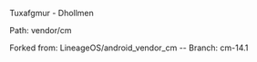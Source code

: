 
Tuxafgmur - Dhollmen

Path:  vendor/cm

Forked from: LineageOS/android_vendor_cm   --   Branch: cm-14.1
